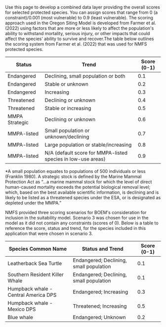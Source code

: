 Use this page to develop a combined data layer providing the overall scores for selected protected species. You can assign scores that range from 0 (a constraint)/0.001 (most vulnerable) to 0.9 (least vulnerable). The scoring approach used in the Oregon Siting Model is developed from Farmer et al. (2022) using factors that are more or less likely to affect the population's ability to withstand mortality, serious injury, or other impacts that could affect the species' ability to survive and recover.The table below outlines the scoring system from Farmer et al. (2022) that was used for NMFS protected species.

| Status | Trend | Score (0-1) |
|------------------------|------------------------|------------------------|
| Endangered | Declining, small population or both | 0.1 |
| Endangered | Stable or unknown | 0.2 |
| Endangered | Increasing | 0.3 |
| Threatened | Declining or unknown | 0.4 |
| Threatened | Stable or increasing | 0.5 |
| MMPA Strategic | Declining or unknown | 0.6 |
| MMPA-listed | Small population or unknown/declining | 0.7 |
| MMPA-listed | Large population or stable/increasing | 0.8 |
| MMPA-listed | N/A (default score for MMPA-listed species in low-use areas) | 0.9 |

\*A small population equates to populations of 500 individuals or less (Franklin 1980). A strategic stock is defined by the Marine Mammal Protection Act as “…a marine mammal stock for which the level of direct human-caused mortality exceeds the potential biological removal level; which, based on the best available scientific information, is declining and is likely to be listed as a threatened species under the ESA, or is designated as depleted under the MMPA.”

NMFS provided three scoring scenarios for BOEM's consideration for inclusion in the suitability model. Scenario 3 was chosen for use in the model as it did not contain any constraints (scores of 0). Below is a table to reference the score, status and trend, for the species included in this application that were chosen in scenario 3.

| Species Common Name | Status and Trend | Score (0-1) |
|------------------------|------------------------|------------------------|
| Leatherback Sea Turtle | Endangered; Declining, small population | 0.1 |
| Southern Resident Killer Whale | Endangered; Declining, small population | 0.1 |
| Humpback whale - Central America DPS | Endangered; Increasing | 0.3 |
| Humpback whale - Mexico DPS | Threatened; Increasing | 0.5 |
| Blue whale | Endangered; Unknown | 0.2 |
